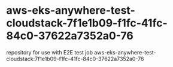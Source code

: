 # aws-eks-anywhere-test-cloudstack-7f1e1b09-f1fc-41fc-84c0-37622a7352a0-76
repository for use with E2E test job aws-eks-anywhere-test-cloudstack:7f1e1b09-f1fc-41fc-84c0-37622a7352a0-76
